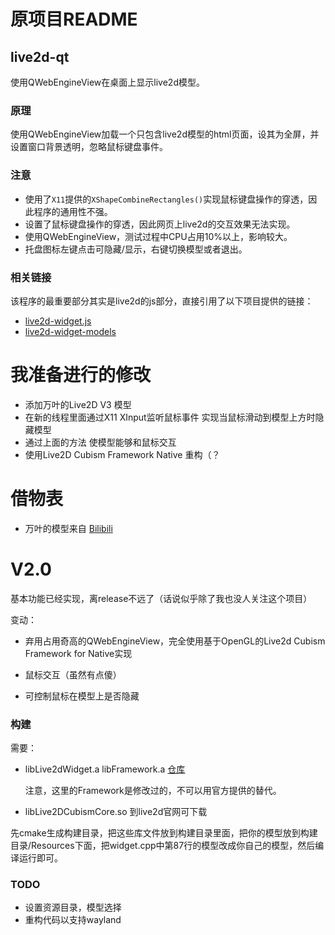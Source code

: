 # 原项目README
## live2d-qt
使用QWebEngineView在桌面上显示live2d模型。

### 原理
使用QWebEngineView加载一个只包含live2d模型的html页面，设其为全屏，并设置窗口背景透明，忽略鼠标键盘事件。

### 注意
* 使用了`X11`提供的`XShapeCombineRectangles()`实现鼠标键盘操作的穿透，因此程序的通用性不强。
* 设置了鼠标键盘操作的穿透，因此网页上live2d的交互效果无法实现。
* 使用QWebEngineView，测试过程中CPU占用10%以上，影响较大。
* 托盘图标左键点击可隐藏/显示，右键切换模型或者退出。

### 相关链接
该程序的最重要部分其实是live2d的js部分，直接引用了以下项目提供的链接：
* [live2d-widget.js](https://github.com/xiazeyu/live2d-widget.js)
* [live2d-widget-models](https://github.com/xiazeyu/live2d-widget-models)

# 我准备进行的修改
* 添加万叶的Live2D V3 模型
* 在新的线程里面通过X11 XInput监听鼠标事件 实现当鼠标滑动到模型上方时隐藏模型
* 通过上面的方法 使模型能够和鼠标交互
* 使用Live2D Cubism Framework Native 重构（？

# 借物表
* 万叶的模型来自 [Bilibili](https://www.bilibili.com/video/BV1xq4y1k7QR)

# V2.0

基本功能已经实现，离release不远了（话说似乎除了我也没人关注这个项目）

变动：

- 弃用占用奇高的QWebEngineView，完全使用基于OpenGL的Live2d Cubism Framework for Native实现

- 鼠标交互（虽然有点傻）

- 可控制鼠标在模型上是否隐藏

  

### 构建

需要：

- libLive2dWidget.a libFramework.a [仓库](https://github.com/lsk-china/QtLive2d)

  注意，这里的Framework是修改过的，不可以用官方提供的替代。

- libLive2DCubismCore.so 到live2d官网可下载

先cmake生成构建目录，把这些库文件放到构建目录里面，把你的模型放到构建目录/Resources下面，把widget.cpp中第87行的模型改成你自己的模型，然后编译运行即可。

### TODO

- 设置资源目录，模型选择
- 重构代码以支持wayland
